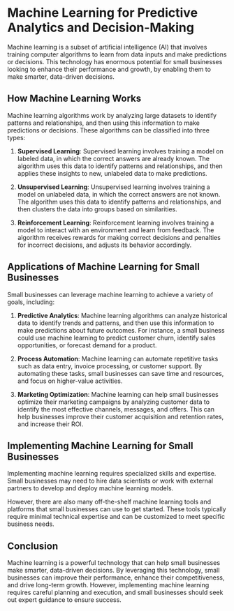 Machine Learning for Predictive Analytics and Decision-Making
====================================================================================================================================

Machine learning is a subset of artificial intelligence (AI) that involves training computer algorithms to learn from data inputs and make predictions or decisions. This technology has enormous potential for small businesses looking to enhance their performance and growth, by enabling them to make smarter, data-driven decisions.

How Machine Learning Works
--------------------------

Machine learning algorithms work by analyzing large datasets to identify patterns and relationships, and then using this information to make predictions or decisions. These algorithms can be classified into three types:

1. **Supervised Learning**: Supervised learning involves training a model on labeled data, in which the correct answers are already known. The algorithm uses this data to identify patterns and relationships, and then applies these insights to new, unlabeled data to make predictions.

2. **Unsupervised Learning**: Unsupervised learning involves training a model on unlabeled data, in which the correct answers are not known. The algorithm uses this data to identify patterns and relationships, and then clusters the data into groups based on similarities.

3. **Reinforcement Learning**: Reinforcement learning involves training a model to interact with an environment and learn from feedback. The algorithm receives rewards for making correct decisions and penalties for incorrect decisions, and adjusts its behavior accordingly.

Applications of Machine Learning for Small Businesses
-----------------------------------------------------

Small businesses can leverage machine learning to achieve a variety of goals, including:

1. **Predictive Analytics**: Machine learning algorithms can analyze historical data to identify trends and patterns, and then use this information to make predictions about future outcomes. For instance, a small business could use machine learning to predict customer churn, identify sales opportunities, or forecast demand for a product.

2. **Process Automation**: Machine learning can automate repetitive tasks such as data entry, invoice processing, or customer support. By automating these tasks, small businesses can save time and resources, and focus on higher-value activities.

3. **Marketing Optimization**: Machine learning can help small businesses optimize their marketing campaigns by analyzing customer data to identify the most effective channels, messages, and offers. This can help businesses improve their customer acquisition and retention rates, and increase their ROI.

Implementing Machine Learning for Small Businesses
--------------------------------------------------

Implementing machine learning requires specialized skills and expertise. Small businesses may need to hire data scientists or work with external partners to develop and deploy machine learning models.

However, there are also many off-the-shelf machine learning tools and platforms that small businesses can use to get started. These tools typically require minimal technical expertise and can be customized to meet specific business needs.

Conclusion
----------

Machine learning is a powerful technology that can help small businesses make smarter, data-driven decisions. By leveraging this technology, small businesses can improve their performance, enhance their competitiveness, and drive long-term growth. However, implementing machine learning requires careful planning and execution, and small businesses should seek out expert guidance to ensure success.
